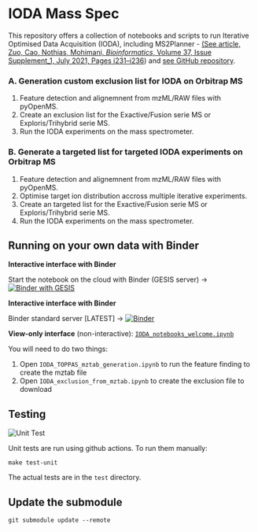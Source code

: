 # IODA Mass Spec

This repository offers a collection of notebooks and scripts to run Iterative Optimised Data Acquisition (IODA), including MS2Planner - [(See article, Zuo, Cao, Nothias, Mohimani, *Bioinformatics*, Volume 37, Issue Supplement_1, July 2021, Pages i231–i236](https://academic.oup.com/bioinformatics/article/37/Supplement_1/i231/6319686)) and  [see GitHub repository](https://github.com/mohimanilab/MS2Planner).

### A. Generation custom exclusion list for IODA on Orbitrap MS

1. Feature detection and alignemnent from mzML/RAW files with pyOpenMS.
2. Create an exclusion list for the Exactive/Fusion serie MS or Exploris/Trihybrid serie MS.
3. Run the IODA experiments on the mass spectrometer.



### B. Generate a targeted list for targeted IODA experiments on Orbitrap MS

1. Feature detection and alignemnent from mzML/RAW files with pyOpenMS.
2. Optimise target ion distribution accross multiple iterative experiments.
3. Create an targeted list for the Exactive/Fusion serie MS or Exploris/Trihybrid serie MS.
4. Run the IODA experiments on the mass spectrometer.


## Running on your own data with Binder

**Interactive interface with Binder** 

Start the notebook on the cloud with Binder (GESIS server) -> [![Binder with GESIS](https://mybinder.org/badge_logo.svg)](https://notebooks.gesis.org/binder/v2/gh/lfnothias/IODA_MassSpec/2303_pyopenms?urlpath=lab/tree/IODA_notebooks_welcome.ipynb)

**Interactive interface with Binder**

Binder standard server [LATEST] -> [![Binder](https://mybinder.org/badge_logo.svg)](https://mybinder.org/v2/gh/lfnothias/IODA_MassSpec/master?urlpath=lab/tree/IODA_notebooks_welcome.ipynb)

**View-only interface** (non-interactive): [`IODA_notebooks_welcome.ipynb`](https://nbviewer.jupyter.org/github/lfnothias/IODA_MassSpec/blob/master/IODA_notebooks_welcome.ipynb)

You will need to do two things:

1. Open `IODA_TOPPAS_mztab_generation.ipynb` to run the feature finding to create the mztab file
2. Open `IODA_exclusion_from_mztab.ipynb` to create the exclusion file to download


## Testing

![Unit Test](https://github.com/lfnothias/IODA_MassSpec/workflows/Unit%20Test/badge.svg)

Unit tests are run using github actions. To run them manually:

```make test-unit```

The actual tests are in the ```test``` directory.


## Update the submodule

```
git submodule update --remote
```
